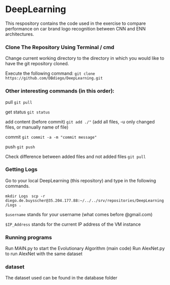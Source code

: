 # DeepLearning

This respository contains the code used in the exercise to compare performance on car brand logo recognition between CNN and ENN architectures.



### Clone The Repository Using Terminal / cmd

Change current working directory to the directory in which you would like to have the git repository cloned.

Execute the following command:
```git clone https://github.com/DBdiego/DeepLearning.git```



### Other interesting commands (in this order):

pull    ```git pull```

get status  ```git status```

add content (before commit) ```git add ./"``` (add all files, -u only changed files, or manually name of file)

commit  ```git commit -a -m "commit message"```

push  ```git push```

Check difference between added files and not added files ```git pull```



### Getting Logs

Go to your local DeepLearning (this repository) and type in the following commands. 

```mkdir Logs ```
```scp -r diego.de.buysscher@35.204.177.88:~/../../srv/repositories/DeepLearning/Logs .```



```$username```  stands for your username (what comes before @gmail.com)

```$IP_Address``` stands for the current IP address of the VM instance


### Running programs

Run MAIN.py to start the Evolutionary Algorithm (main code)
Run AlexNet.py to run AlexNet with the same dataset

### dataset
The dataset used can be found in the database folder

